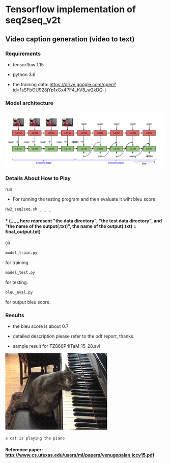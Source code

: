 # Tensorflow implementation of seq2seq_v2t

## Video caption generation (video to text)



[//]: # (Image References)

[image1]: ./TZ860P4iTaM_15_28.gif
[image2]: ./Annotation%202020-05-27%20014911.png

### Requirements
* tensorflow 1.15

* python 3.6

* the training data: https://drive.google.com/open?id=1sSFbOU928jYp1xGx4PF4_hV8_w2kDQ-j

### Model architecture

![alt text][image2]

### Details About How to Play

run

* For running the testing program and then evaluate it wiht bleu score:
```sh
Hw2_seq2seq.sh _ _ _
```

#### * (_ _ _ here represent "the data directory", "the test data directory", and "the name of the output(.txt)", the name of the output(.txt) = final_output.txt)

`OR`

```sh
model_train.py
```
for training.

```sh
model_test.py
```
for testing.

```sh
bleu_eval.py
```
for output bleu score.


### Results

* the bleu score is about 0.7

* detailed description please refer to the pdf report, thanks.

* sample result for TZ860P4iTaM_15_28.avi

![alt text][image1]

`a cat is playing the piano`

#### Reference paper: http://www.cs.utexas.edu/users/ml/papers/venugopalan.iccv15.pdf
